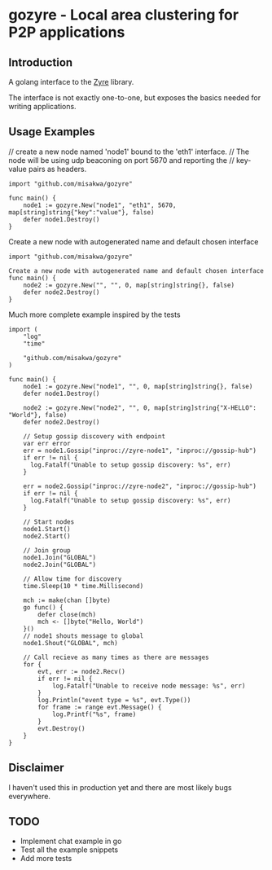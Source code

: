 # gozyre - Local area clustering for P2P applications

## Introduction
A golang interface to the [Zyre](https://github.com/zeromq/zyre) library.

The interface is not exactly one-to-one, but exposes the basics needed for
writing applications.

## Usage Examples

// create a new node named 'node1' bound to the 'eth1' interface.
// The node will be using udp beaconing on port 5670 and reporting the
// key-value pairs as headers.

```golang
import "github.com/misakwa/gozyre"

func main() {
    node1 := gozyre.New("node1", "eth1", 5670, map[string]string{"key":"value"}, false)
    defer node1.Destroy()
}
```

Create a new node with autogenerated name and default chosen interface

```golang
import "github.com/misakwa/gozyre"

Create a new node with autogenerated name and default chosen interface
func main() {
    node2 := gozyre.New("", "", 0, map[string]string{}, false)
    defer node2.Destroy()
}
```

Much more complete example inspired by the tests

```golang
import (
    "log"
    "time"

    "github.com/misakwa/gozyre"
)

func main() {
    node1 := gozyre.New("node1", "", 0, map[string]string{}, false)
    defer node1.Destroy()

    node2 := gozyre.New("node2", "", 0, map[string]string{"X-HELLO": "World"}, false)
    defer node2.Destroy()

    // Setup gossip discovery with endpoint
    var err error
    err = node1.Gossip("inproc://zyre-node1", "inproc://gossip-hub")
    if err != nil {
      log.Fatalf("Unable to setup gossip discovery: %s", err)
    }

    err = node2.Gossip("inproc://zyre-node2", "inproc://gossip-hub")
    if err != nil {
      log.Fatalf("Unable to setup gossip discovery: %s", err)
    }

    // Start nodes
    node1.Start()
    node2.Start()

    // Join group
    node1.Join("GLOBAL")
    node2.Join("GLOBAL")

    // Allow time for discovery
    time.Sleep(10 * time.Millisecond)

    mch := make(chan []byte)
    go func() {
        defer close(mch)
        mch <- []byte("Hello, World")
    }()
    // node1 shouts message to global
    node1.Shout("GLOBAL", mch)

    // Call recieve as many times as there are messages
    for {
        evt, err := node2.Recv()
        if err != nil {
            log.Fatalf("Unable to receive node message: %s", err)
        }
        log.Println("event type = %s", evt.Type())
        for frame := range evt.Message() {
            log.Printf("%s", frame)
        }
        evt.Destroy()
    }
}
```

## Disclaimer

I haven't used this in production yet and there are most likely bugs everywhere.

## TODO

- Implement chat example in go
- Test all the example snippets
- Add more tests
